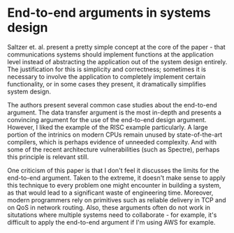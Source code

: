# End-to-end arguments in systems design

Saltzer et. al. present a pretty simple concept at the core of the paper - that communications systems should implement functions at the application level instead of abstracting the application out of the system design entirely. The justification for this is simplicity and correctness; sometimes it is necessary to involve the application to completely implement certain functionality, or in some cases they present, it dramatically simplifies system design.

The authors present several common case studies about the end-to-end argument. The data transfer argument is the most in-depth and presents a convincing argument for the use of the end-to-end design argument. However, I liked the example of the RISC example particularly. A large portion of the intrinics on modern CPUs remain unused by state-of-the-art compilers, which is perhaps evidence of unneeded complexity. And with some of the recent architecture vulnerabilities (such as Spectre), perhaps this principle is relevant still.

One criticism of this paper is that I don't feel it discusses the limits for the end-to-end argument. Taken to the extreme, it doesn't make sense to apply this technique to every problem one might encounter in building a system, as that would lead to a significant waste of engineering time. Moreover, modern programmers rely on primitives such as reliable delivery in TCP and on QoS in network routing. Also, these arguments often do not work in situtations where multiple systems need to collaborate - for example, it's difficult to apply the end-to-end argument if I'm using AWS for example.